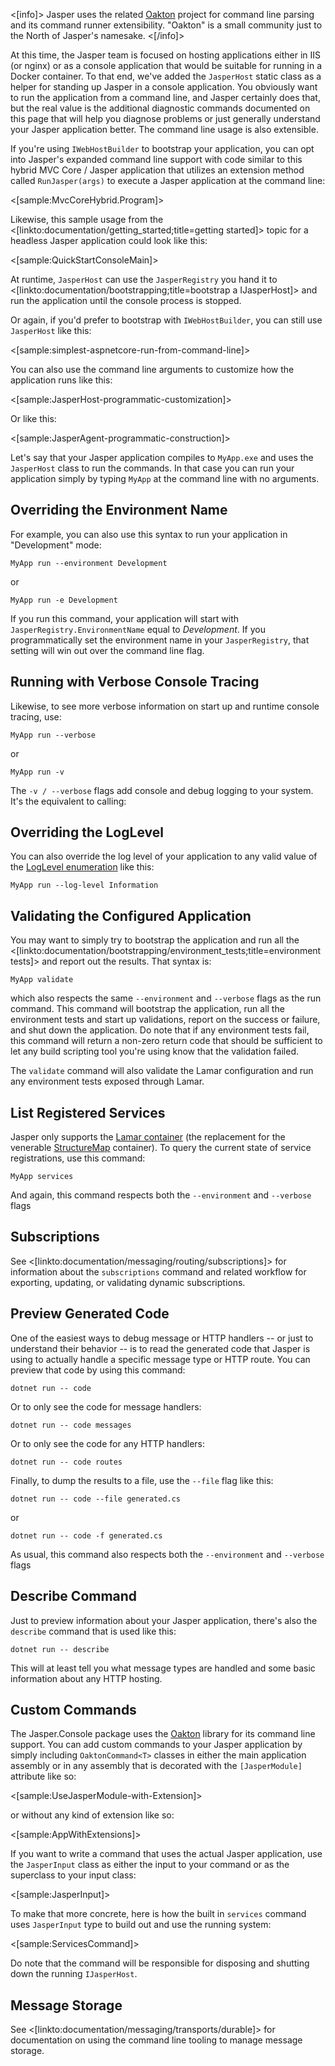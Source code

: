 <!--title:Jasper in Console Applications-->

<[info]>
Jasper uses the related [Oakton](https://jasperfx.github.io/oakton) project for command line parsing and its command runner extensibility. "Oakton" is
a small community just to the North of Jasper's namesake.
<[/info]>

At this time, the Jasper team is focused on hosting applications either in IIS (or nginx) or as a console application that would be suitable for
running in a Docker container. To that end, we've added the `JasperHost` static class as a helper for standing up Jasper in a console application. You obviously want to run the application from a command line, and Jasper certainly does that, but the real value is the additional diagnostic commands
documented on this page that will help you diagnose problems or just generally understand your Jasper application better. The command line usage is also extensible.

If you're using `IWebHostBuilder` to bootstrap your application, you can opt into Jasper's expanded command line support with code similar to this hybrid MVC Core / Jasper application that utilizes an extension method called `RunJasper(args)` to execute a Jasper application at the command line:

<[sample:MvcCoreHybrid.Program]>

Likewise, this sample usage from the <[linkto:documentation/getting_started;title=getting started]> topic for a headless Jasper application
 could look like this:

<[sample:QuickStartConsoleMain]>

At runtime, `JasperHost` can use the `JasperRegistry` you hand it to <[linkto:documentation/bootstrapping;title=bootstrap a IJasperHost]> and run the application until the console process is stopped.

Or again, if you'd prefer to bootstrap with `IWebHostBuilder`, you can still use `JasperHost` like this:

<[sample:simplest-aspnetcore-run-from-command-line]>

You can also use the command line arguments to customize how the application runs like this:

<[sample:JasperHost-programmatic-customization]>

Or like this:

<[sample:JasperAgent-programmatic-construction]>

Let's say that your Jasper application compiles to `MyApp.exe` and uses the `JasperHost` class
to run the commands. In that case you can run your application simply by typing `MyApp` at the
command line with no arguments.

## Overriding the Environment Name

For example, you can also use this syntax to run your application in "Development" mode:

```
MyApp run --environment Development
```

or 

```
MyApp run -e Development
```

If you run this command, your application will start with `JasperRegistry.EnvironmentName` equal to _Development_. If you programmatically set the environment name in your `JasperRegistry`, that
setting will win out over the command line flag.

## Running with Verbose Console Tracing

Likewise, to see more verbose information on start up and runtime console tracing, use:

```
MyApp run --verbose
```

or 

```
MyApp run -v
```

The `-v / --verbose` flags add console and debug logging to your system. It's the equivalent to calling:

## Overriding the LogLevel

You can also override the log level of your application to any valid value of the [LogLevel enumeration](https://docs.microsoft.com/en-us/dotnet/api/microsoft.extensions.logging.loglevel?view=aspnetcore-2.0) like this:

```
MyApp run --log-level Information
```


## Validating the Configured Application

You may want to simply try to bootstrap the application and run all the <[linkto:documentation/bootstrapping/environment_tests;title=environment tests]> and report out the results. That syntax is:

```
MyApp validate
```

which also respects the same `--environment` and `--verbose` flags as the run command. This command will bootstrap the application, run all the environment tests and start up validations, report on the success or failure, and shut down the application. Do note that if any environment tests fail, this command will return a non-zero return code that should be sufficient to let any
build scripting tool you're using know that the validation failed.

The `validate` command will also validate the Lamar configuration and run any environment tests exposed through Lamar.

## List Registered Services

Jasper only supports the [Lamar container](https://github.com/jasperfx/lamar) (the replacement for the venerable [StructureMap](http://structuremap.github.io) container). To query the current state of service registrations, use this command:

```
MyApp services
```

And again, this command respects both the `--environment` and `--verbose` flags

## Subscriptions

See <[linkto:documentation/messaging/routing/subscriptions]> for information about the `subscriptions` command and related workflow for exporting, updating, or validating dynamic
subscriptions.


## Preview Generated Code

One of the easiest ways to debug message or HTTP handlers -- or just to understand their behavior -- is to read the generated code
that Jasper is using to actually handle a specific message type or HTTP route. You can preview that code by using this command:

```
dotnet run -- code
```

Or to only see the code for message handlers:

```
dotnet run -- code messages
```

Or to only see the code for any HTTP handlers:

```
dotnet run -- code routes
```

Finally, to dump the results to a file, use the `--file` flag like this:

```
dotnet run -- code --file generated.cs
```

or 

```
dotnet run -- code -f generated.cs
```

As usual, this command also respects both the `--environment` and `--verbose` flags


## Describe Command

Just to preview information about your Jasper application, there's also the `describe` command that is used like this:

```
dotnet run -- describe
```

This will at least tell you what message types are handled and some basic information about any HTTP hosting.

## Custom Commands

The Jasper.Console package uses the [Oakton](http://jasperfx.github.io/oakton) library for its command line support. You can add custom commands to your Jasper application by simply including `OaktonCommand<T>` classes in either the main application assembly or in any assembly that is decorated with the `[JasperModule]` attribute like so:

<[sample:UseJasperModule-with-Extension]>

or without any kind of extension like so:

<[sample:AppWithExtensions]>

If you want to write a command that uses the actual Jasper application, use the `JasperInput` class as either the input to your
command or as the superclass to your input class:

<[sample:JasperInput]>

To make that more concrete, here is how the built in `services` command uses `JasperInput` type to build out and use the running system:

<[sample:ServicesCommand]>

Do note that the command will be responsible for disposing and shutting down the running `IJasperHost`.


## Message Storage

See <[linkto:documentation/messaging/transports/durable]> for documentation on using the command line tooling to manage message storage.

